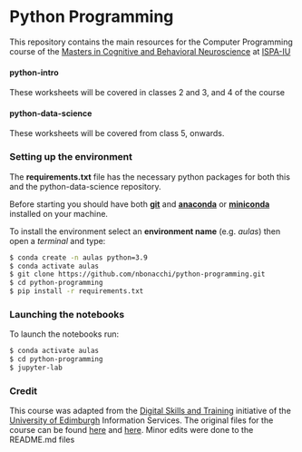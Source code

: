 # Python Programming
This repository contains the main resources for the Computer Programming course of the [Masters in Cognitive and Behavioral Neuroscience](https://www.ispa.pt/oferta-formativa/mestrado-neurociencias-cognitivas-e-comportamentais/) at [ISPA-IU](https://www.ispa.pt/)

#### **python-intro**
These worksheets will be covered in classes 2 and 3, and 4 of the course  

#### **python-data-science**
These worksheets will be covered from class 5, onwards.  

### Setting up the environment
The **requirements.txt** file has the necessary python packages for both this and the python-data-science repository.

Before starting you should have both [**git**](https://git-scm.com/book/en/v2/Getting-Started-Installing-Git) and [**anaconda**](https://www.anaconda.com/products/individual) or [**miniconda**](https://docs.conda.io/en/latest/miniconda.html) installed on your machine.

To install the environment select an **environment name** (e.g. *aulas*) then open a _terminal_ and type:
```bash
$ conda create -n aulas python=3.9
$ conda activate aulas
$ git clone https://github.com/nbonacchi/python-programming.git
$ cd python-programming
$ pip install -r requirements.txt
```

### Launching the notebooks
To launch the notebooks run:
```bash
$ conda activate aulas
$ cd python-programming
$ jupyter-lab
```



### Credit
This course was adapted from the [Digital Skills and Training](https://www.ed.ac.uk/information-services/help-consultancy/is-skills) initiative of the [University of Edimburgh](https://www.ed.ac.uk/) Information Services. The original files for the course can be found [here](https://git.ecdf.ed.ac.uk/digital_skills/python-data-science) and [here](https://git.ecdf.ed.ac.uk/digital_skills/python-intro). Minor edits were done to the README.md files
